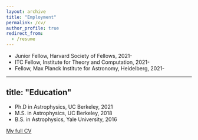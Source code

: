 ```yaml
---
layout: archive
title: "Employment"
permalink: /cv/
author_profile: true
redirect_from:
  - /resume
---
```


* Junior Fellow, Harvard Society of Fellows, 2021-
* ITC Fellow, Institute for Theory and Computation, 2021-
* Fellow, Max Planck Institute for Astronomy, Heidelberg, 2021-


---
title: "Education"
---

* Ph.D in Astrophysics, UC Berkeley, 2021 
* M.S. in Astrophysics, UC Berkeley, 2018
* B.S. in Astrophysics, Yale University, 2016

<span style="color:#5DADE2">[My full CV](https://kareemelbadry.github.io/files/El_Badry_Kareem_CV.pdf)</span>



